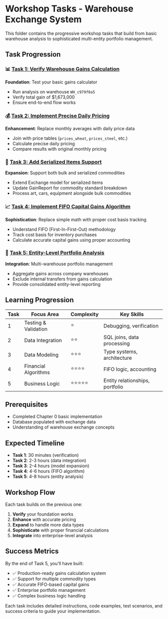 # Workshop Tasks - Warehouse Exchange System

This folder contains the progressive workshop tasks that build from basic warehouse analysis to sophisticated multi-entity portfolio management.

## Task Progression

### 📊 [Task 1: Verify Warehouse Gains Calculation](task_1_verify_warehouse_gains.md)
**Foundation**: Test your basic gains calculator
- Run analysis on warehouse `WH_c979f0a5`
- Verify total gain of $1,673,000
- Ensure end-to-end flow works

### 💰 [Task 2: Implement Precise Daily Pricing](task_2_implement_precise_pricing.md)  
**Enhancement**: Replace monthly averages with daily price data
- Join with price tables (`prices_wheat`, `prices_steel`, etc.)
- Calculate precise daily pricing
- Compare results with original monthly pricing

### 🎨 [Task 3: Add Serialized Items Support](task_3_add_serialized_items.md)
**Expansion**: Support both bulk and serialized commodities
- Extend Exchange model for serialized items
- Update GainReport for commodity standard breakdown
- Process art, cars, equipment alongside bulk commodities

### 📈 [Task 4: Implement FIFO Capital Gains Algorithm](task_4_implement_fifo_algorithm.md)
**Sophistication**: Replace simple math with proper cost basis tracking
- Understand FIFO (First-In-First-Out) methodology
- Track cost basis for inventory purchases
- Calculate accurate capital gains using proper accounting

### 🏢 [Task 5: Entity-Level Portfolio Analysis](task_5_entity_level_analysis.md)
**Integration**: Multi-warehouse portfolio management
- Aggregate gains across company warehouses
- Exclude internal transfers from gains calculation
- Provide consolidated entity-level reporting

## Learning Progression

| Task | Focus Area | Complexity | Key Skills |
|------|------------|------------|------------|
| 1 | Testing & Validation | ⭐ | Debugging, verification |
| 2 | Data Integration | ⭐⭐ | SQL joins, data processing |
| 3 | Data Modeling | ⭐⭐⭐ | Type systems, architecture |
| 4 | Financial Algorithms | ⭐⭐⭐⭐ | FIFO logic, accounting |
| 5 | Business Logic | ⭐⭐⭐⭐⭐ | Entity relationships, portfolio |

## Prerequisites
- Completed Chapter 0 basic implementation
- Database populated with exchange data
- Understanding of warehouse exchange concepts

## Expected Timeline
- **Task 1**: 30 minutes (verification)
- **Task 2**: 2-3 hours (data integration)  
- **Task 3**: 2-4 hours (model expansion)
- **Task 4**: 4-6 hours (FIFO algorithm)
- **Task 5**: 4-8 hours (entity analysis)

## Workshop Flow
Each task builds on the previous one:
1. **Verify** your foundation works
2. **Enhance** with accurate pricing  
3. **Expand** to handle more data types
4. **Sophisticate** with proper financial calculations
5. **Integrate** into enterprise-level analysis

## Success Metrics
By the end of Task 5, you'll have built:
- ✅ Production-ready gains calculation system
- ✅ Support for multiple commodity types
- ✅ Accurate FIFO-based capital gains
- ✅ Enterprise portfolio management
- ✅ Complex business logic handling

Each task includes detailed instructions, code examples, test scenarios, and success criteria to guide your implementation.
